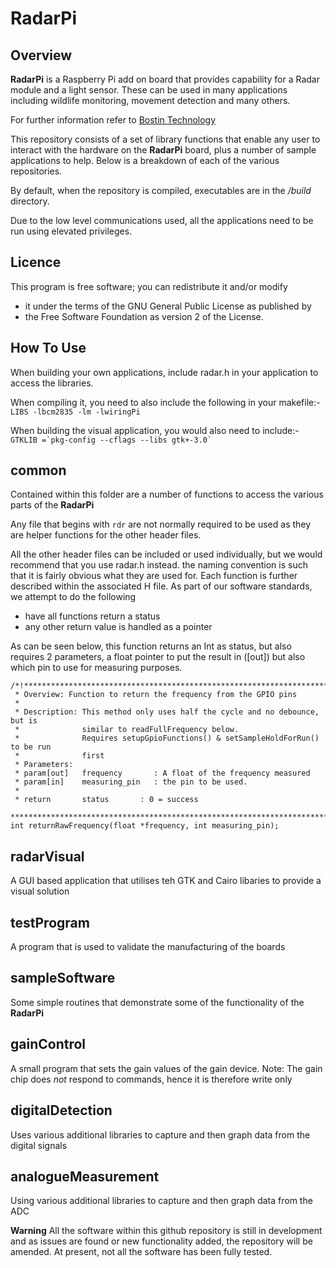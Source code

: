 # RadarPi

## Overview
**RadarPi** is a Raspberry Pi add on board that provides capability for a Radar module and a light
sensor. These can be used in many applications including wildlife monitoring, movement detection and
many others.

For further information refer to [Bostin Technology](https://www.bostintechnology.com)


This repository consists of a set of library functions that enable any user to interact with
the hardware on the **RadarPi** board, plus a number of sample applications to help. Below is a
breakdown of each of the various repositories. 

By default, when the repository is compiled, executables are in the */build* directory.

Due to the low level communications used, all the applications need to be run using elevated privileges.

## Licence
This program is free software; you can redistribute it and/or modify
 * it under the terms of the GNU General Public License as published by
 * the Free Software Foundation as version 2 of the License.

## How To Use
When building your own applications, include radar.h in your application to access the libraries.

When compiling it, you need to also include the following in your makefile:-
    ```
    LIBS -lbcm2835 -lm -lwiringPi
    ```

When building the visual application, you would also need to include:-
    ```
    GTKLIB =`pkg-config --cflags --libs gtk+-3.0`
    ```


## common
Contained within this folder are a number of functions to access the various parts of the **RadarPi**

Any file that begins with `rdr` are not normally required to be used as they are helper functions
for the other header files.

All the other header files can be included or used individually, but we would recommend that you use
radar.h instead. the naming convention is such that it is fairly obvious what they are used for. Each
function is further described within the associated H file. As part of our software standards, we
attempt to do the following
- have all functions return a status
- any other return value is handled as a pointer

As can be seen below, this function returns an Int as status, but also requires 2 parameters, a float
pointer to put the result in ([out]) but also which pin to use for measuring purposes.
```
/*!**************************************************************************
 * Overview: Function to return the frequency from the GPIO pins
 *  
 * Description: This method only uses half the cycle and no debounce, but is
 *				similar to readFullFrequency below.
 *				Requires setupGpioFunctions() & setSampleHoldForRun() to be run 
 *				first
 * Parameters:
 * param[out]   frequency       : A float of the frequency measured
 * param[in]	measuring_pin	: the pin to be used.
 *
 * return		status       : 0 = success
 *****************************************************************************/
int returnRawFrequency(float *frequency, int measuring_pin);
```

## radarVisual
A GUI based application that utilises teh GTK and Cairo libaries to provide a visual solution

## testProgram
A program that is used to validate the manufacturing of the boards

## sampleSoftware
Some simple routines that demonstrate some of the functionality of the **RadarPi**

## gainControl
A small program that sets the gain values of the gain device.
Note: The gain chip does *not* respond to commands, hence it is therefore write only

## digitalDetection
Uses various additional libraries to capture and then graph data from the digital signals

## analogueMeasurement
Using various additional libraries to capture and then graph data from the ADC


**Warning**
All the software within this github repository is still in development and as issues are found or
new functionality added, the repository will be amended.
At present, not all the software has been fully tested.

